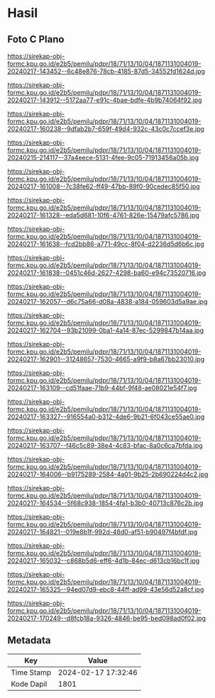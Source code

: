 # Hasil

## Foto C Plano

https://sirekap-obj-formc.kpu.go.id/e2b5/pemilu/pdpr/18/71/13/10/04/1871131004019-20240217-143452--6c48e876-78cb-4185-87d5-34552fd1624d.jpg

https://sirekap-obj-formc.kpu.go.id/e2b5/pemilu/pdpr/18/71/13/10/04/1871131004019-20240217-143912--5172aa77-e91c-4bae-bdfe-4b9b74064f92.jpg

https://sirekap-obj-formc.kpu.go.id/e2b5/pemilu/pdpr/18/71/13/10/04/1871131004019-20240217-160238--9dfab2b7-659f-49d4-932c-43c0c7ccef3e.jpg

https://sirekap-obj-formc.kpu.go.id/e2b5/pemilu/pdpr/18/71/13/10/04/1871131004019-20240215-214117--37a4eece-5131-4fee-9c05-71913456a05b.jpg

https://sirekap-obj-formc.kpu.go.id/e2b5/pemilu/pdpr/18/71/13/10/04/1871131004019-20240217-161008--7c38fe62-ff49-47bb-89f0-90cedec85f50.jpg

https://sirekap-obj-formc.kpu.go.id/e2b5/pemilu/pdpr/18/71/13/10/04/1871131004019-20240217-161328--eda5d681-10f6-4761-826e-15479afc5786.jpg

https://sirekap-obj-formc.kpu.go.id/e2b5/pemilu/pdpr/18/71/13/10/04/1871131004019-20240217-161638--fcd2bb86-a771-49cc-8f04-d2236d5d6b6c.jpg

https://sirekap-obj-formc.kpu.go.id/e2b5/pemilu/pdpr/18/71/13/10/04/1871131004019-20240217-161838--0451c46d-2627-4298-ba60-e94c73520716.jpg

https://sirekap-obj-formc.kpu.go.id/e2b5/pemilu/pdpr/18/71/13/10/04/1871131004019-20240217-162057--d6c75a66-d08a-4838-a184-059603d5a9ae.jpg

https://sirekap-obj-formc.kpu.go.id/e2b5/pemilu/pdpr/18/71/13/10/04/1871131004019-20240217-162704--93b21099-0ba1-4a14-87ec-5299847b14aa.jpg

https://sirekap-obj-formc.kpu.go.id/e2b5/pemilu/pdpr/18/71/13/10/04/1871131004019-20240217-162901--31248657-7530-4665-a9f9-b8a67bb23010.jpg

https://sirekap-obj-formc.kpu.go.id/e2b5/pemilu/pdpr/18/71/13/10/04/1871131004019-20240217-163109--cd51faae-71b9-44bf-9f48-ae08021e54f7.jpg

https://sirekap-obj-formc.kpu.go.id/e2b5/pemilu/pdpr/18/71/13/10/04/1871131004019-20240217-163327--916554a0-b312-4de6-9b21-6f043ce55ae0.jpg

https://sirekap-obj-formc.kpu.go.id/e2b5/pemilu/pdpr/18/71/13/10/04/1871131004019-20240217-163707--f46c5c89-38e4-4c83-bfac-8a0c6ca7bfda.jpg

https://sirekap-obj-formc.kpu.go.id/e2b5/pemilu/pdpr/18/71/13/10/04/1871131004019-20240217-164006--b9175289-2584-4a01-9b25-2b690224d4c2.jpg

https://sirekap-obj-formc.kpu.go.id/e2b5/pemilu/pdpr/18/71/13/10/04/1871131004019-20240217-164534--5f68c938-1854-4fa1-b3b0-40713c876c2b.jpg

https://sirekap-obj-formc.kpu.go.id/e2b5/pemilu/pdpr/18/71/13/10/04/1871131004019-20240217-164821--019e8b1f-992d-48d0-af51-b90497f4bfdf.jpg

https://sirekap-obj-formc.kpu.go.id/e2b5/pemilu/pdpr/18/71/13/10/04/1871131004019-20240217-165032--c868b5d6-eff6-4d1b-84ec-d613cb16bc1f.jpg

https://sirekap-obj-formc.kpu.go.id/e2b5/pemilu/pdpr/18/71/13/10/04/1871131004019-20240217-165325--94ed07d9-ebc8-44ff-ad99-43e56d52a8cf.jpg

https://sirekap-obj-formc.kpu.go.id/e2b5/pemilu/pdpr/18/71/13/10/04/1871131004019-20240217-170249--d8fcb18a-9326-4846-be95-bed098ad0f02.jpg


## Metadata

| Key        | Value               |
| ---------- | ------------------- |
| Time Stamp | 2024-02-17 17:32:46 |
| Kode Dapil | 1801                |



